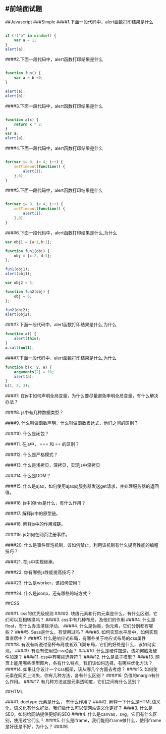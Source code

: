 #前端面试题
----
##Javascript
###Simple
####1.下面一段代码中，alert函数打印结果是什么
```javascript

if (!("a" in window)) {
    var a = 1;
}
alert(a);

```

####2.下面一段代码中，alert函数打印结果是什么
```javascript

function fun() {
    var a = b =0;
}

alert(a);
alert(b);

```
####3.下面一段代码中，alert函数打印结果是什么
```javascript

function a(x) {
    return x * 2;
}
var a;
alert(a);

```

####4.下面一段代码中，alert函数打印结果是什么
```javascript

for(var i= 0; i< 4; i++) {
    setTimeout(function() {
        alert(i);
    },0);
}

```

####5.下面一段代码中，alert函数打印结果是什么
```javascript

for(var i= 0; i< 4; i++) {
    setTimeout(function() {
        alert(i);
    },0);
}

```

####6.下面一段代码中，alert函数打印结果是什么,为什么
```javascript
var obj1 = {a:1,b:2};

function fun1(obj) {
    obj = {c:2, d:3};
};

fun1(obj1);
alert(obj1);

var obj2 = 5;

function fun2(obj) {
    obj = 6;
};

fun2(obj2);
alert(obj2);

```

####7.下面一段代码中，alert函数打印结果是什么,为什么
```javascript
function a() {
    alert(this);
}
a.call(null);
```

####7.下面一段代码中，alert函数打印结果是什么,为什么
```javascript
function b(x, y, a) {
    arguments[2] = 10;
    alert(a);
}
b(1, 2, 3);
```

####7. 在js中如何声明全局变量，为什么要尽量避免申明全局变量，有什么解决办法？

####8. js中有几种数据类型？

####9. 什么叫做函数声明，什么叫做函数表达式，他们之间的区别？

####10. 什么是闭包？

####11. 在js中， === 和 == 的区别？

####12. 什么是严格模式？

####13. 什么是浅拷贝，深拷贝，实现js中深拷贝

####14. 什么是DOM？

####15. 什么是ajax，如何使用ajax向服务器发送get请求，并处理服务器的返回值。

####16. js中的this是什么，有什么作用？

####17. 解释js中的原型链。

####18. 解释js中的作用域链。

####19. js如何在网页注册事件。

####20. 什么是事件冒泡机制，该如何禁止，利用该机制有什么提高性能的编程技巧？

####21. 在js中实现继承。

####22. 你有哪些js性能提高技巧？

####23. 什么是worker，该如何使用？

####24. 什么是jsonp，还有哪些跨域方式？


##CSS

####1. css的优先级规则
####2. 块级元素和行内元素是什么，有什么区别，它们可以互相转换吗？
####3. css中有几种布局，及他们的作用
####4. 什么是float，有什么办法清除浮动。
####4. 什么是伪类，伪元素，它们分别都有哪些？
####5. Sass是什么，有使用过吗？
####6. 如何实现水平居中，如何实现垂直居中？
####7. 什么是响应式布局，有哪些关于响应式布局的css属性
####8. 有没有听说过圣杯布局或者双飞翼布局，它们的好处是什么，该如何实现。
####9. 有没有使用过css动画？
####10. 什么是硬件加速，该如何触发硬件加速？
####11. css中有哪些选择符？
####12. 什么是盒子模型？
####13. 网页上能用哪些类型图片，各有什么特点，我们该如何选择，有哪些优化方法？
####14. 如果让你设计一个css框架，该从哪几个方面去考虑？
####15. 如何使元素在网页上消失，你有几种方法，各有什么区别？
####16. 负值的margin有什么作用。
####17. 有几种方法这是元素透明度，它们之间有什么区别？


##HTML

####1. doctype 元素是什么， 有什么作用？
####2. 解释一下什么是HTML语义化，语义化有什么好处，我们做什么可以使网站语义化更好？
####3. 什么是SEO，如何给网站提供更好的SEO
####4. 什么是canvas，svg，它们有什么区别，使用过它们么？
####5. 什么是iframe，我们能用iframe做什么，使用iframe是好还是不好，为什么？
####6.